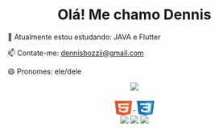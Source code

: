 <h1 width="100%" align="center">Olá! Me chamo Dennis</h1>

🌱 Atualmente estou estudando: JAVA e Flutter

📫 Contate-me: dennisbozzii@gmail.com

😄 Pronomes: ele/dele

<div width="100%" align="center">
  <a href="https://github.com/DennisBozzi">
  <img height="150em" src="https://github-readme-stats.vercel.app/api/top-langs/?username=DennisBozzi&layout=compact&langs_count=7&theme=dark"/>
</div>

<div width="100%" align="center" margin="0 0 10 0"><br>
  <img align="center" alt="Dennis-HTML" height="30" width="40" src="https://raw.githubusercontent.com/devicons/devicon/master/icons/html5/html5-original.svg">
  <img align="center" alt="Dennis-CSS" height="30" width="40" src="https://raw.githubusercontent.com/devicons/devicon/master/icons/css3/css3-original.svg">
</div>

<div margin-top"10px" width="100%" align="center">
  <a href="https://instagram.com/dennisbozzi" target="_blank"><img src="https://img.shields.io/badge/-Instagram-%23E4405F?style=for-the-badge&logo=instagram&logoColor=white" target="_blank"></a>
 <a href="https://www.discordapp.com/users/355802139798274048" target="_blank"><img src="https://img.shields.io/badge/Discord-7289DA?style=for-the-badge&logo=discord&logoColor=white" target="_blank"></a> 
  <a href="https://www.linkedin.com/in/dennis-bozzi-985682234" target="_blank"><img src="https://img.shields.io/badge/-LinkedIn-%230077B5?style=for-the-badge&logo=linkedin&logoColor=white" target="_blank"></a>  
</div>
